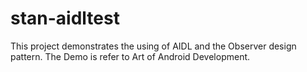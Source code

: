 # stan-aidltest
This project demonstrates the using of AIDL and the Observer design pattern.
The Demo is refer to Art of Android Development.
